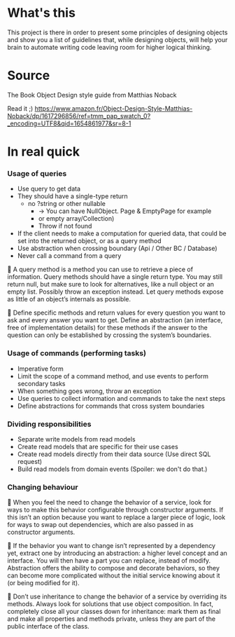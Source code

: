 # What's this

This project is there in order to present some principles of designing objects and show you a list of guidelines that, while designing objects,
will help your brain to automate writing code leaving room for higher logical thinking.

# Source

The Book Object Design style guide from Matthias Noback

Read it ;)
https://www.amazon.fr/Object-Design-Style-Matthias-Noback/dp/1617296856/ref=tmm_pap_swatch_0?_encoding=UTF8&qid=1654861977&sr=8-1


# In real quick

### Usage of queries

- Use query to get data
- They should have a single-type return
  - no ?string or other nullable
    - -> You can have NullObject. Page & EmptyPage for example
    - or empty array/Collection)
    - Throw if not found
- If the client needs to make a computation for queried data, that could be set into the returned object, or as a query method
- Use abstraction when crossing boundary (Api / Other BC / Database)
- Never call a command from a query


 A query method is a method you can use to retrieve a piece of information.
Query methods should have a single return type.
You may still return null, but make sure to look for alternatives, like a null object or an empty list.
Possibly throw an exception instead.
Let query methods expose as little of an object’s internals as possible.

 Define specific methods and return values for every question you want to ask and every answer you want to get.
Define an abstraction (an interface, free of implementation details) for these methods if the answer to the question can only be established by crossing the system’s boundaries.

### Usage of commands (performing tasks)

- Imperative form
- Limit the scope of a command method, and use events to perform secondary tasks
- When something goes wrong, throw an exception
- Use queries to collect information and commands to take the next steps
- Define abstractions for commands that cross system boundaries

### Dividing responsibilities

- Separate write models from read models
- Create read models that are specific for their use cases
- Create read models directly from their data source (Use direct SQL request)
- Build read models from domain events  (Spoiler: we don't do that.)

### Changing behaviour

 When you feel the need to change the behavior of a service, look for ways to make this behavior configurable through constructor arguments.
If this isn’t an option because you want to replace a larger piece of logic, look for ways to swap out dependencies, which are also passed in as constructor arguments.

 If the behavior you want to change isn’t represented by a dependency yet, extract one by introducing an abstraction: a higher level concept and an interface.
You will then have a part you can replace, instead of modify.
Abstraction offers the ability to compose and decorate behaviors, so they can become more complicated without the initial service knowing about it (or being modified for it).

 Don’t use inheritance to change the behavior of a service by overriding its methods.
Always look for solutions that use object composition. In fact, completely close all your classes down for inheritance: mark them as final and make all properties and methods private, unless they are part of the public interface of the class.

